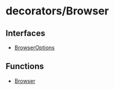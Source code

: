 # decorators/Browser

## Interfaces

- [BrowserOptions](interfaces/BrowserOptions.md)

## Functions

- [Browser](functions/Browser.md)
